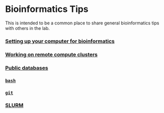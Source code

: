 # Bioinformatics Tips

This is intended to be a common place to share general bioinformatics tips
with others in the lab.

### [Setting up your computer for bioinformatics](local_setup/README.md)

### [Working on remote compute clusters](remote_setup/README.md)

### [Public databases](databases/README.md)

### [`bash`](bash/README.md)

### [`git`](git/README.md)

### [SLURM](slurm/README.md)


